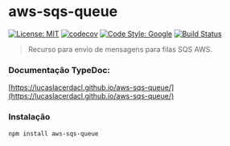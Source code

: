 # aws-sqs-queue
[![License: MIT](https://img.shields.io/badge/License-MIT-yellow.svg)](https://opensource.org/licenses/MIT)
[![codecov](https://codecov.io/gh/lucaslacerdacl/aws-sqs-queue/branch/main/graph/badge.svg?token=UVG7BH29UE)](https://codecov.io/gh/lucaslacerdacl/aws-sqs-queue)
[![Code Style: Google](https://img.shields.io/badge/code%20style-google-blueviolet.svg)](https://github.com/google/gts)
[![Build Status](https://travis-ci.com/lucaslacerdacl/aws-sqs-queue.svg?branch=main)](https://travis-ci.com/lucaslacerdacl/aws-sqs-queue)

> Recurso para envio de mensagens para filas SQS AWS.

### Documentação TypeDoc:
[https://lucaslacerdacl.github.io/aws-sqs-queue/](https://lucaslacerdacl.github.io/aws-sqs-queue/)

### Instalação
```sh
npm install aws-sqs-queue
```
